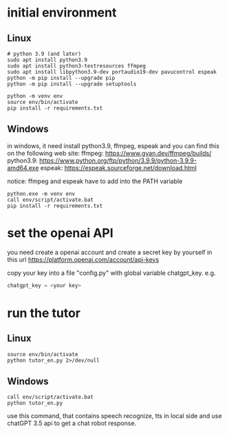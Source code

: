 
# initial environment

## Linux
```shell
# python 3.9 (and later)
sudo apt install python3.9
sudo apt install python3-testresources ffmpeg
sudo apt install libpython3.9-dev portaudio19-dev pavucontrol espeak
python -m pip install --upgrade pip
python -m pip install --upgrade setuptools

python -m venv env
source env/bin/activate
pip install -r requirements.txt
```

## Windows
in windows, it need install python3.9, ffmpeg, espeak and you can find this on the following web site:
ffmpeg: https://www.gyan.dev/ffmpeg/builds/
python3.9: https://www.python.org/ftp/python/3.9.9/python-3.9.9-amd64.exe
espeak: https://espeak.sourceforge.net/download.html

notice: ffmpeg and espeak have to add into the PATH variable

```batch
python.exe -m venv env
call env/script/activate.bat
pip install -r requirements.txt

```

# set the openai API
you need create a openai account and create a secret key by yourself in this url
https://platform.openai.com/account/api-keys

copy your key into a file "config.py" with global variable chatgpt_key.
e.g.
```python
chatgpt_key = <your key>
```

# run the tutor

## Linux
```shell
source env/bin/activate
python tutor_en.py 2>/dev/null
```

## Windows
```
call env/script/activate.bat
python tutor_en.py
```
use this command, that contains speech recognize, tts in local side and use chatGPT 3.5 api to get a chat robot response.
